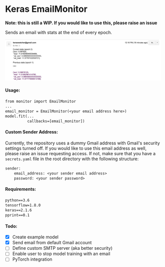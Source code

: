# Keras EmailMonitor
**Note: this is still a WIP. If you would like to use this, please raise an issue**

Sends an email with stats at the end of every epoch.

![alt text](./img/screenshot.png)


#### Usage:
```
from monitor import EmailMonitor
...
email_monitor = EmailMonitor(<your email address here>)
model.fit(...
          callbacks=[email_monitor])
```

#### Custom Sender Address:
Currently, the repository uses a dummy Gmail address with Gmail's security settings turned off. If you would like to use this email address as well, please raise an issue requesting access. If not, make sure that you have a `secrets.yaml` file in the root directory with the following structure:

```
sender:
    email_address: <your sender email address>
    password: <your sender password>
```

#### Requirements:
```
python==3.6
tensorflow=1.8.0
keras==2.1.6
pprint==0.1
```

#### Todo:
- [x] Create example model
- [x] Send email from default Gmail account
- [ ] Define custom SMTP server (aka better security)
- [ ] Enable user to stop model training with an email
- [ ] PyTorch integration
